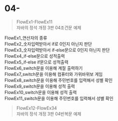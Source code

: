 # 04-
>FlowEx1-FlowEx11   
자바의 정석 개정 3판 04조건문 예제 

FlowEx1_연산자의 종류   
FlowEx2_숫자입력받아서 if로 0인지 아닌지 판단   
FlowEx3_숫자입력받아서 if-else문으로 0인지 아닌지 판단   
FlowEx4_if-else문으로 성적출력   
FlowEx5_if-else if문으로 성적출력    
FlowEx6_switch문을 이용해 계절 출력하기     
FlowEx7_switch문을 이용해 컴퓨터와 가위바위보 게임    
FlowEx8_switch문을 이용해 주민번호를 입력해서 성별 확인    
FlowEx9_switch문을 이용해 성적 출력    
FlowEx10_switch문을 이용해 성적 출력   
FlowEx11_switch문을 이용해 주민번호를 입력해서 성별 확인   



>FlowEx12-FlowEx34   
자바의 정석 개정 3판 04반복문 예제
